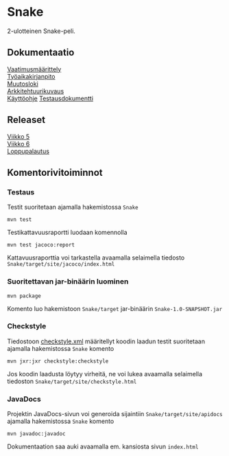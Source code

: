 # Snake

2-ulotteinen Snake-peli.

## Dokumentaatio

[Vaatimusmäärittely](documentation/requirements-specification.md)  
[Työaikakirjanpito](documentation/hours-record.md)  
[Muutosloki](documentation/changelog.md)  
[Arkkitehtuurikuvaus](documentation/architecture.md)  
[Käyttöohje](documentation/manual.md)
[Testausdokumentti](documentation/testing.md)

## Releaset

[Viikko 5](https://github.com/steeric1/ot-harjoitustyo/releases/tag/viikko5)  
[Viikko 6](https://github.com/steeric1/ot-harjoitustyo/releases/tag/viikko6)  
[Loppupalautus](https://github.com/steeric1/ot-harjoitustyo/releases/tag/loppupalautus)

## Komentorivitoiminnot

### Testaus

Testit suoritetaan ajamalla hakemistossa `Snake`
```
mvn test
```

Testikattavuusraportti luodaan komennolla
```
mvn test jacoco:report
```
Kattavuusraporttia voi tarkastella avaamalla selaimella tiedosto `Snake/target/site/jacoco/index.html`

###  Suoritettavan jar-binäärin luominen

```
mvn package
```
Komento luo hakemistoon `Snake/target` jar-binäärin `Snake-1.0-SNAPSHOT.jar`

### Checkstyle

Tiedostoon [checkstyle.xml](Snake/checkstyle.xml) määritellyt koodin laadun testit suoritetaan ajamalla hakemistossa `Snake` komento
```
mvn jxr:jxr checkstyle:checkstyle
```
Jos koodin laadusta löytyy virheitä, ne voi lukea avaamalla selaimella tiedoston `Snake/target/site/checkstyle.html`

### JavaDocs

Projektin JavaDocs-sivun voi generoida sijaintiin `Snake/target/site/apidocs` ajamalla hakemistossa `Snake` komento
```
mvn javadoc:javadoc
```
Dokumentaation saa auki avaamalla em. kansiosta sivun `index.html`
